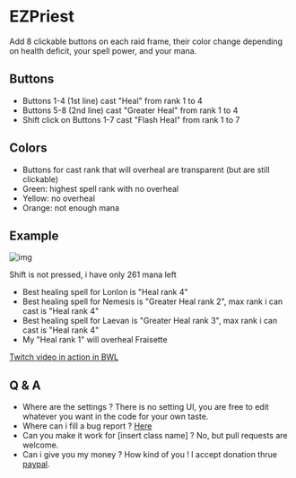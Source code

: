 # EZPriest

Add 8 clickable buttons on each raid frame, their color change depending on health deficit, your spell power, and your mana.

## Buttons

- Buttons 1-4 (1st line) cast "Heal" from rank 1 to 4
- Buttons 5-8 (2nd line) cast "Greater Heal" from rank 1 to 4
- Shift click on Buttons 1-7 cast "Flash Heal" from rank 1 to 7

## Colors

- Buttons for cast rank that will overheal are transparent (but are still clickable)
- Green: highest spell rank with no overheal
- Yellow: no overheal
- Orange: not enough mana

## Example

![img](https://i.imgur.com/E9L8EeK.png)

Shift is not pressed, i have only 261 mana left

- Best healing spell for Lonlon is "Heal rank 4"
- Best healing spell for Nemesis is "Greater Heal rank 2", max rank i can cast is "Heal rank 4"
- Best healing spell for Laevan is "Greater Heal rank 3", max rank i can cast is "Heal rank 4"
- My "Heal rank 1" will overheal Fraisette

[Twitch video in action in BWL](https://www.twitch.tv/videos/617061387?t=0h11m12s)

## Q & A

- Where are the settings ? There is no setting UI, you are free to edit whatever you want in the code for your own taste.
- Where can i fill a bug report ? [Here](https://github.com/mrbuds/EZPriest/issues/new)
- Can you make it work for [insert class name] ? No, but pull requests are welcome.
- Can i give you my money ? How kind of you ! I accept donation thrue [paypal](https://paypal.me/BudsWA).
